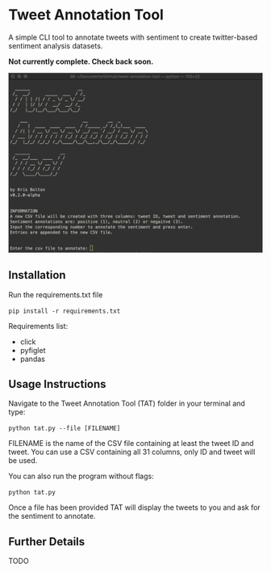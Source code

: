 # Tweet Annotation Tool
A simple CLI tool to annotate tweets with sentiment to create twitter-based sentiment analysis datasets.

__Not currently complete. Check back soon.__

![](tat-terminal-screenshot.png)

## Installation

Run the requirements.txt file

`pip install -r requirements.txt`

Requirements list:

* click
* pyfiglet
* pandas

## Usage Instructions

Navigate to the Tweet Annotation Tool (TAT) folder in your terminal and type:

`python tat.py --file [FILENAME]`

FILENAME is the name of the CSV file containing at least the tweet ID and tweet. You can use a CSV containing all 31 columns, only ID and tweet will be used.

You can also run the program without flags:

`python tat.py`

Once a file has been provided TAT will display the tweets to you and ask for the sentiment to annotate.

## Further Details

TODO
